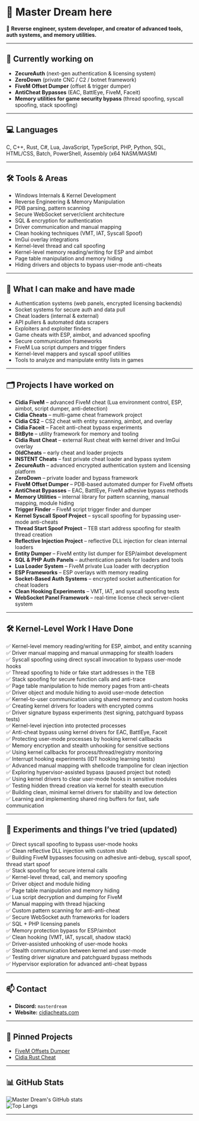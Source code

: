 # 👋 Master Dream here

🎯 **Reverse engineer, system developer, and creator of advanced tools, auth systems, and memory utilities.**

---

## 🔭 Currently working on

- **ZecureAuth** (next-gen authentication & licensing system)  
- **ZeroDown** (private CNC / C2 / botnet framework)  
- **FiveM Offset Dumper** (offset & trigger dumper)  
- **AntiCheat Bypasses** (EAC, BattlEye, FiveM, Faceit)  
- **Memory utilities for game security bypass** (thread spoofing, syscall spoofing, stack spoofing)  

---

## 💻 Languages

C, C++, Rust, C#, Lua, JavaScript, TypeScript, PHP, Python, SQL, HTML/CSS, Batch, PowerShell, Assembly (x64 NASM/MASM)

---

## 🛠️ Tools & Areas

- Windows Internals & Kernel Development  
- Reverse Engineering & Memory Manipulation  
- PDB parsing, pattern scanning  
- Secure WebSocket server/client architecture  
- SQL & encryption for authentication  
- Driver communication and manual mapping  
- Clean hooking techniques (VMT, IAT, Syscall Spoof)  
- ImGui overlay integrations  
- Kernel-level thread and call spoofing  
- Kernel-level memory reading/writing for ESP and aimbot  
- Page table manipulation and memory hiding  
- Hiding drivers and objects to bypass user-mode anti-cheats  

---

## 🚀 What I can make and have made

- Authentication systems (web panels, encrypted licensing backends)  
- Socket systems for secure auth and data pull  
- Cheat loaders (internal & external)  
- API pullers & automated data scrapers  
- Exploiters and exploiter finders  
- Game cheats with ESP, aimbot, and advanced spoofing  
- Secure communication frameworks  
- FiveM Lua script dumpers and trigger finders  
- Kernel-level mappers and syscall spoof utilities  
- Tools to analyze and manipulate entity lists in games  

---

## 🗂️ Projects I have worked on

- **Cidia FiveM** – advanced FiveM cheat (Lua environment control, ESP, aimbot, script dumper, anti-detection)  
- **Cidia Cheats** – multi-game cheat framework project  
- **Cidia CS2** – CS2 cheat with entity scanning, aimbot, and overlay  
- **Cidia Faceit** – Faceit anti-cheat bypass experiments  
- **BitByte** – utility framework for memory and tooling  
- **Cidia Rust Cheat** – external Rust cheat with kernel driver and ImGui overlay  
- **OldCheats** – early cheat and loader projects  
- **INSTENT Cheats** – fast private cheat loader and bypass system  
- **ZecureAuth** – advanced encrypted authentication system and licensing platform  
- **ZeroDown** – private loader and bypass framework  
- **FiveM Offset Dumper** – PDB-based automated dumper for FiveM offsets  
- **AntiCheat Bypasses** – EAC, BattlEye, FiveM adhesive bypass methods  
- **Memory Utilities** – internal library for pattern scanning, manual mapping, module hiding  
- **Trigger Finder** – FiveM script trigger finder and dumper  
- **Kernel Syscall Spoof Project** – syscall spoofing for bypassing user-mode anti-cheats  
- **Thread Start Spoof Project** – TEB start address spoofing for stealth thread creation  
- **Reflective Injection Project** – reflective DLL injection for clean internal loaders  
- **Entity Dumper** – FiveM entity list dumper for ESP/aimbot development  
- **SQL & PHP Auth Panels** – authentication panels for loaders and tools  
- **Lua Loader System** – FiveM private Lua loader with decryption  
- **ESP Frameworks** – ESP overlays with memory reading  
- **Socket-Based Auth Systems** – encrypted socket authentication for cheat loaders  
- **Clean Hooking Experiments** – VMT, IAT, and syscall spoofing tests  
- **WebSocket Panel Framework** – real-time license check server-client system  

---

## 🛠️ Kernel-Level Work I Have Done

✅ Kernel-level memory reading/writing for ESP, aimbot, and entity scanning  
✅ Driver manual mapping and manual unmapping for stealth loaders  
✅ Syscall spoofing using direct syscall invocation to bypass user-mode hooks  
✅ Thread spoofing to hide or fake start addresses in the TEB  
✅ Stack spoofing for secure function calls and anti-trace  
✅ Page table manipulation to hide memory pages from anti-cheats  
✅ Driver object and module hiding to avoid user-mode detection  
✅ Kernel-to-user communication using shared memory and custom hooks  
✅ Creating kernel drivers for loaders with encrypted comms  
✅ Driver signature bypass experiments (test signing, patchguard bypass tests)  
✅ Kernel-level injection into protected processes  
✅ Anti-cheat bypass using kernel drivers for EAC, BattlEye, Faceit  
✅ Protecting user-mode processes by hooking kernel callbacks  
✅ Memory encryption and stealth unhooking for sensitive sections  
✅ Using kernel callbacks for process/thread/registry monitoring  
✅ Interrupt hooking experiments (IDT hooking learning tests)  
✅ Advanced manual mapping with shellcode trampoline for clean injection  
✅ Exploring hypervisor-assisted bypass (paused project but noted)  
✅ Using kernel drivers to clear user-mode hooks in sensitive modules  
✅ Testing hidden thread creation via kernel for stealth execution  
✅ Building clean, minimal kernel drivers for stability and low detection  
✅ Learning and implementing shared ring buffers for fast, safe communication  

---

## 🧪 Experiments and things I’ve tried (updated)

✅ Direct syscall spoofing to bypass user-mode hooks  
✅ Clean reflective DLL injection with custom stub  
✅ Building FiveM bypasses focusing on adhesive anti-debug, syscall spoof, thread start spoof  
✅ Stack spoofing for secure internal calls  
✅ Kernel-level thread, call, and memory spoofing  
✅ Driver object and module hiding  
✅ Page table manipulation and memory hiding  
✅ Lua script decryption and dumping for FiveM  
✅ Manual mapping with thread hijacking  
✅ Custom pattern scanning for anti-anti-cheat  
✅ Secure WebSocket auth frameworks for loaders  
✅ SQL + PHP licensing panels  
✅ Memory protection bypass for ESP/aimbot  
✅ Clean hooking (VMT, IAT, syscall, shadow stack)  
✅ Driver-assisted unhooking of user-mode hooks  
✅ Stealth communication between kernel and user-mode  
✅ Testing driver signature and patchguard bypass methods  
✅ Hypervisor exploration for advanced anti-cheat bypass  

---

## 📫 Contact

- **Discord:** `masterdream`  
- **Website:** [cidiacheats.com](https://cidiacheats.com)  

---

## 📌 Pinned Projects

- [FiveM Offsets Dumper](https://github.com/Master-Dream404/FiveM-Offsets-Dumper)  
- [Cidia Rust Cheat](https://github.com/Master-Dream404/Cidia-Rust-Cheat)  

---

## 📊 GitHub Stats

![Master Dream's GitHub stats](https://github-readme-stats.vercel.app/api?username=Master-Dream404&show_icons=true&theme=tokyonight)  
![Top Langs](https://github-readme-stats.vercel.app/api/top-langs/?username=Master-Dream404&layout=compact&theme=tokyonight)  

---
